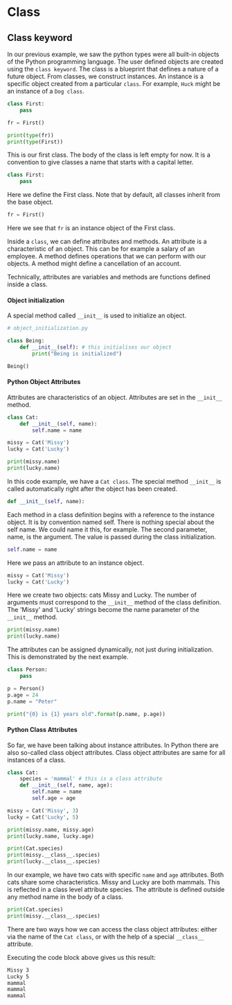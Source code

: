 # Class

## Class keyword

In our previous example, we saw the python types were all built-in objects of the Python programming language. The user defined objects are created using the `class keyword`. The class is a blueprint that defines a nature of a future object. From classes, we construct instances. An instance is a specific object created from a particular `class`. For example, `Huck` might be an instance of a `Dog class`.

```python
class First:
    pass

fr = First()

print(type(fr))
print(type(First))
```

This is our first class. The body of the class is left empty for now. It is a convention to give classes a name that starts with a capital letter.

```python
class First:
    pass
```

Here we define the First class. Note that by default, all classes inherit from the base object.

```python
fr = First()
```

Here we see that `fr` is an instance object of the First class.

Inside a `class`, we can define attributes and methods. An attribute is a characteristic of an object. This can be for example a salary of an employee. A method defines operations that we can perform with our objects. A method might define a cancellation of an account.

Technically, attributes are variables and methods are functions defined inside a class.

#### Object initialization

A special method called `__init__` is used to initialize an object.

```python
# object_initialization.py

class Being:
    def __init__(self): # this initialises our object
        print("Being is initialized")

Being()
```

#### Python Object Attributes

Attributes are characteristics of an object. Attributes are set in the `__init__` method.

```python
class Cat:
    def __init__(self, name):
        self.name = name

missy = Cat('Missy')
lucky = Cat('Lucky')

print(missy.name)
print(lucky.name)
```

In this code example, we have a `Cat class`. The special method `__init__` is called automatically right after the object has been created.

```python
def __init__(self, name):
```

Each method in a class definition begins with a reference to the instance object. It is by convention named self. There is nothing special about the self name. We could name it this, for example. The second parameter, name, is the argument. The value is passed during the class initialization.

```python
self.name = name
```

Here we pass an attribute to an instance object.

```python
missy = Cat('Missy')
lucky = Cat('Lucky')
```

Here we create two objects: cats Missy and Lucky. The number of arguments must correspond to the `__init__` method of the class definition. The 'Missy' and 'Lucky' strings become the name parameter of the `__init__` method.

```python
print(missy.name)
print(lucky.name)
```

The attributes can be assigned dynamically, not just during initialization. This is demonstrated by the next example.

```python
class Person:
    pass

p = Person()
p.age = 24
p.name = "Peter"

print("{0} is {1} years old".format(p.name, p.age))
```

#### Python Class Attributes

So far, we have been talking about instance attributes. In Python there are also so-called class object attributes. Class object attributes are same for all instances of a class.

```python
class Cat:
    species = 'mammal' # this is a class attribute
    def __init__(self, name, age):
        self.name = name
        self.age = age

missy = Cat('Missy', 3)
lucky = Cat('Lucky', 5)

print(missy.name, missy.age)
print(lucky.name, lucky.age)

print(Cat.species)
print(missy.__class__.species)
print(lucky.__class__.species)
```

In our example, we have two cats with specific `name` and `age` attributes. Both cats share some characteristics. Missy and Lucky are both mammals. This is reflected in a class level attribute species. The attribute is defined outside any method name in the body of a class.

```python
print(Cat.species)
print(missy.__class__.species)
```

There are two ways how we can access the class object attributes: either via the name of the `Cat class`, or with the help of a special `__class__` attribute.

Executing the code block above gives us this result:

```bash
Missy 3
Lucky 5
mammal
mammal
mammal
```
